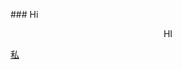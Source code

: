 <cente>### Hi</center><p style="text-align:center"> HI </p> 

[私](https://www.youtube.com/watch?v=a0YrCABCOEY)
